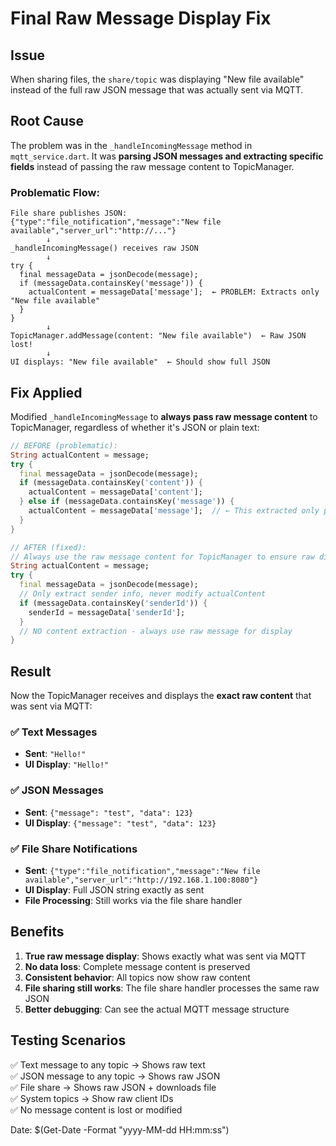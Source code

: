 # Final Raw Message Display Fix

## Issue
When sharing files, the `share/topic` was displaying "New file available" instead of the full raw JSON message that was actually sent via MQTT.

## Root Cause
The problem was in the `_handleIncomingMessage` method in `mqtt_service.dart`. It was **parsing JSON messages and extracting specific fields** instead of passing the raw message content to TopicManager.

### Problematic Flow:
```
File share publishes JSON:
{"type":"file_notification","message":"New file available","server_url":"http://..."}
        ↓
_handleIncomingMessage() receives raw JSON
        ↓
try {
  final messageData = jsonDecode(message);
  if (messageData.containsKey('message')) {
    actualContent = messageData['message'];  ← PROBLEM: Extracts only "New file available"
  }
}
        ↓
TopicManager.addMessage(content: "New file available")  ← Raw JSON lost!
        ↓
UI displays: "New file available"  ← Should show full JSON
```

## Fix Applied
Modified `_handleIncomingMessage` to **always pass raw message content** to TopicManager, regardless of whether it's JSON or plain text:

```dart
// BEFORE (problematic):
String actualContent = message;
try {
  final messageData = jsonDecode(message);
  if (messageData.containsKey('content')) {
    actualContent = messageData['content'];
  } else if (messageData.containsKey('message')) {
    actualContent = messageData['message'];  // ← This extracted only part of the message
  }
}

// AFTER (fixed):
// Always use the raw message content for TopicManager to ensure raw display
String actualContent = message;
try {
  final messageData = jsonDecode(message);
  // Only extract sender info, never modify actualContent
  if (messageData.containsKey('senderId')) {
    senderId = messageData['senderId'];
  }
  // NO content extraction - always use raw message for display
}
```

## Result
Now the TopicManager receives and displays the **exact raw content** that was sent via MQTT:

### ✅ **Text Messages**
- **Sent**: `"Hello!"`
- **UI Display**: `"Hello!"`

### ✅ **JSON Messages** 
- **Sent**: `{"message": "test", "data": 123}`
- **UI Display**: `{"message": "test", "data": 123}`

### ✅ **File Share Notifications**
- **Sent**: `{"type":"file_notification","message":"New file available","server_url":"http://192.168.1.100:8080"}`
- **UI Display**: Full JSON string exactly as sent
- **File Processing**: Still works via the file share handler

## Benefits
1. **True raw message display**: Shows exactly what was sent via MQTT
2. **No data loss**: Complete message content is preserved
3. **Consistent behavior**: All topics now show raw content
4. **File sharing still works**: The file share handler processes the same raw JSON
5. **Better debugging**: Can see the actual MQTT message structure

## Testing Scenarios
✅ Text message to any topic → Shows raw text  
✅ JSON message to any topic → Shows raw JSON  
✅ File share → Shows raw JSON + downloads file  
✅ System topics → Show raw client IDs  
✅ No message content is lost or modified  

Date: $(Get-Date -Format "yyyy-MM-dd HH:mm:ss")
